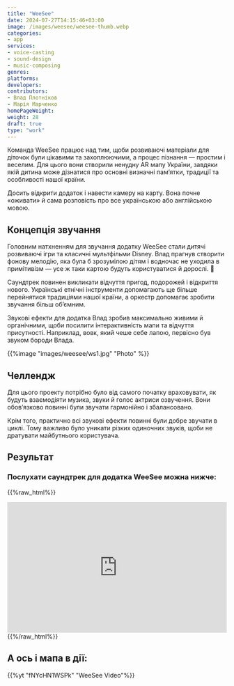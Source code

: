 ```yaml
---
title: "WeeSee"
date: 2024-07-27T14:15:46+03:00
image: /images/weesee/weesee-thumb.webp
categories:
- app
services:
- voice-casting
- sound-design
- music-composing
genres:
platforms:
developers:
contributors:
- Влад Плотніков
- Марія Марченко
homePageWeight:
weight: 28
draft: true
type: "work"
---
```


Команда WeeSee працює над тим, щоби розвиваючі матеріали для діточок були цікавими та захоплюючими, а процес пізнання — простим і веселим. Для цього вони створили ненудну AR мапу України, завдяки якій дитина може дізнатися про основні визначні пам’ятки, традиції та особливості нашої країни.

Досить відкрити додаток і навести камеру на карту. Вона почне «оживати» й сама розповість про все українською або англійською мовою.

## Концепція звучання

Головним натхненням для звучання додатку WeeSee стали дитячі розвиваючі ігри та класичні мультфільми Disney. Влад прагнув створити фонову мелодію, яка була б зрозумілою дітям і водночас не уходила в примітивізм — усе ж таки картою будуть користуватися й дорослі. 🙂

Саундтрек повинен викликати відчуття пригод, подорожей і відкриття нового. Українські етнічні інструменти допомагають ще більше перейнятися традиціями нашої країни, а оркестр допомагає зробити звучання більш об’ємним.

Звукові ефекти для додатка Влад зробив максимально живими й органічними, щоби посилити інтерактивність мапи та відчуття присутності. Наприклад, вовк, який чеше себе лапою, первісно був звуком бороди Влада.

{{%image "images/weesee/ws1.jpg" "Photo" %}}

## Челлендж

Для цього проекту потрібно було від самого початку враховувати, як будуть взаємодіяти музика, звуки й голос актриси озвучення. Вони обов’язково повинні були звучати гармонійно і збалансовано.

Крім того, практично всі звукові ефекти повинні були добре звучати в циклі. Тому важливо було уникати різких одиночних звуків, щоби не дратувати майбутнього користувача.

## Результат

### Послухати саундтрек для додатка WeeSee можна нижче:

{{%raw_html%}}
<iframe loading="lazy" width="100%" height="300" scrolling="no" frameborder="no" allow="autoplay" src="https://w.soundcloud.com/player/?url=https%3A//api.soundcloud.com/tracks/346578389&amp;color=%23ff5500&amp;auto_play=false&amp;hide_related=false&amp;show_comments=true&amp;show_user=true&amp;show_reposts=false&amp;show_teaser=true&amp;visual=true"></iframe>
{{%/raw_html%}}

## А ось і мапа в дії:

{{%yt "fNYcHN1WSPk" "WeeSee Video"%}}